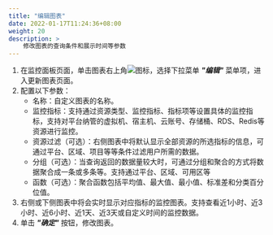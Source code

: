 ```yaml
---
title: "编辑图表"
date: 2022-01-17T11:24:36+08:00
weight: 20
description: >
    修改图表的查询条件和展示时间等参数
---
```


1. 在监控面板页面，单击图表右上角![](../../../../images/icon.png)图标，选择下拉菜单 **_"编辑"_** 菜单项，进入更新图表页面。
2. 配置以下参数：
    - 名称：自定义图表的名称。
    - 监控指标：支持通过资源类型、监控指标、指标项等设置具体的监控指标，支持对平台纳管的虚拟机、宿主机、云账号、存储桶、RDS、Redis等资源进行监控。
    - 资源过滤（可选）：右侧图表中将默认显示全部资源的所选指标的信息，可通过平台、区域、项目等等条件过滤用户所需的数据。
    - 分组（可选）：当查询返回的数据量较大时，可通过分组和聚合的方式将数据聚合成一条或多条等。支持通过平台、区域、可用区等
    - 函数（可选）：聚合函数包括平均值、最大值、最小值、标准差和分类百分位值。  
3. 右侧或下侧图表中将会实时显示对应指标的监控图表。支持查看近1小时、近3小时、近6小时、近1天、近3天或自定义时间的监控数据。
4. 单击 **_"确定"_** 按钮，修改图表。
